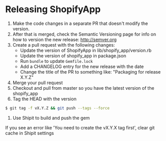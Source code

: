 # Releasing ShopifyApp

1. Make the code changes in a separate PR that doesn't modify the version.
1. After that is merged, check the Semantic Versioning page for info on how to version the new release: http://semver.org
1. Create a pull request with the following changes:
    - Update the version of ShopifyApp in lib/shopify_app/version.rb
    - Update the version of shopify_app in package.json
    - Run `bundle` to update `Gemfile.lock`
    - Add a CHANGELOG entry for the new release with the date
    - Change the title of the PR to something like: "Packaging for release X.Y.Z"
1. Merge your pull request
1. Checkout and pull from master so you have the latest version of the shopify_app
1. Tag the HEAD with the version
```bash
$ git tag -f vX.Y.Z && git push --tags --force
```
1. Use Shipit to build and push the gem

If you see an error like 'You need to create the vX.Y.X tag first', clear git
cache in Shipit settings
